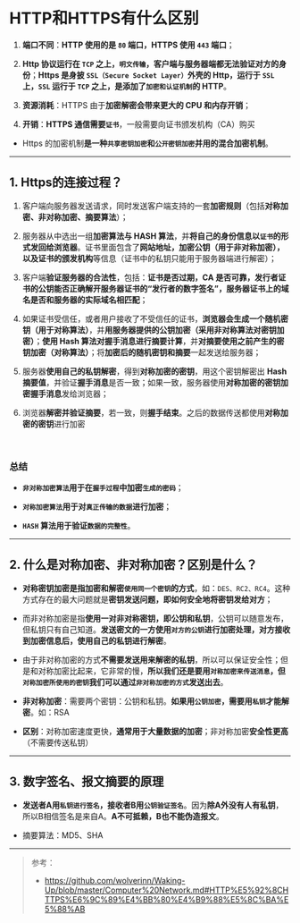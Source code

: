 # **HTTP和HTTPS有什么区别**

1. **端口不同**：**HTTP 使用的是 ```80``` 端口，HTTPS 使用 ```443``` 端口**；

2. **Http 协议运行在 ```TCP``` 之上，```明文传输```，客户端与服务器端都无法验证对方的身份**；**Https 是身披 ```SSL（Secure Socket Layer）```外壳的 Http，运行于 ```SSL``` 上，```SSL``` 运行于 ```TCP``` 之上，是添加了```加密和认证机制```的 HTTP**。

3. **资源消耗**：HTTPS 由于**加密解密会带来更大的 CPU 和内存开销**；

4. **开销**：**HTTPS 通信需要```证书```**，一般需要向证书颁发机构（CA）购买

- Https 的加密机制**是一种```共享密钥加密```和```公开密钥加密```并用的混合加密机制**。

-----

## **1. Https的连接过程？**
1. 客户端向服务器发送请求，同时发送客户端支持的一套**加密规则**（包括**对称加密、非对称加密、摘要算法**）；

2. 服务器从中选出一组**加密算法与 HASH 算法**，并**将自己的身份信息以```证书```的形式发回给浏览器**。证书里面包含了**网站地址，加密公钥（用于非对称加密），以及证书的颁发机构**等信息（证书中的私钥只能用于服务器端进行解密）；

3. 客户端**验证服务器的合法性**，包括：**证书是否过期，CA 是否可靠，发行者证书的公钥能否正确解开服务器证书的“发行者的数字签名”，服务器证书上的域名是否和服务器的实际域名相匹配**；

4. 如果证书受信任，或者用户接收了不受信任的证书，**浏览器会生成一个随机密钥（用于对称算法）**，并**用服务器提供的公钥加密（采用非对称算法对密钥加密）**；**使用 Hash 算法对握手消息进行摘要计算**，并**对摘要使用之前产生的密钥加密（对称算法）**；将**加密后的随机密钥和摘要**一起发送给服务器；

5. 服务器**使用自己的私钥解密**，得到**对称加密的密钥**，用这个密钥解密出 **Hash 摘要值**，并验证**握手消息**是否一致；如果一致，服务器使用**对称加密的密钥加密握手消息**发给浏览器；

6. 浏览器**解密并验证摘要**，若一致，则**握手结束**。之后的数据传送都使用**对称加密的密钥**进行加密

<br>

### **总结**
- **```非对称加密算法```用于在```握手过程```中加密```生成的密码```**；

- **```对称加密算法```用于对```真正传输的数据```进行加密**；

- **```HASH``` 算法用于验证```数据的完整性```**。

-----

## **2. 什么是对称加密、非对称加密？区别是什么？**
- **对称密钥加密是指加密和解密```使用同一个密钥```的方式**，如：```DES、RC2、RC4```。这种方式存在的最大问题就是**密钥发送问题，即如何安全地将密钥发给对方**；

- 而非对称加密是指**使用一对非对称密钥，即公钥和私钥**，公钥可以随意发布，但私钥只有自己知道。**发送密文的一方使用```对方的公钥```进行加密处理，对方接收到加密信息后，使用自己的私钥进行解密**。

- 由于非对称加密的方式**不需要发送用来解密的私钥**，所以可以保证安全性；但是和对称加密比起来，它非常的慢，**所以我们还是要用```对称加密来传送消息```，但```对称加密所使用的密钥```我们可以通过```非对称加密的方式```发送出去**。

- **非对称加密**：需要两个密钥：公钥和私钥。**如果用```公钥加密```，需要用```私钥```才能解密**。如：RSA

- **区别**：对称加密速度更快，**通常用于大量数据的加密**；非对称加密**安全性更高**（不需要传送私钥）

-----

## **3. 数字签名、报文摘要的原理**
- **发送者A用```私钥进行签名```，接收者B用```公钥验证签名```**。因为**除A外没有人有私钥**，所以B相信签名是来自A。**A不可抵赖，B也不能伪造报文**。

- 摘要算法：MD5、SHA

-----

> 参考：
> - https://github.com/wolverinn/Waking-Up/blob/master/Computer%20Network.md#HTTP%E5%92%8CHTTPS%E6%9C%89%E4%BB%80%E4%B9%88%E5%8C%BA%E5%88%AB